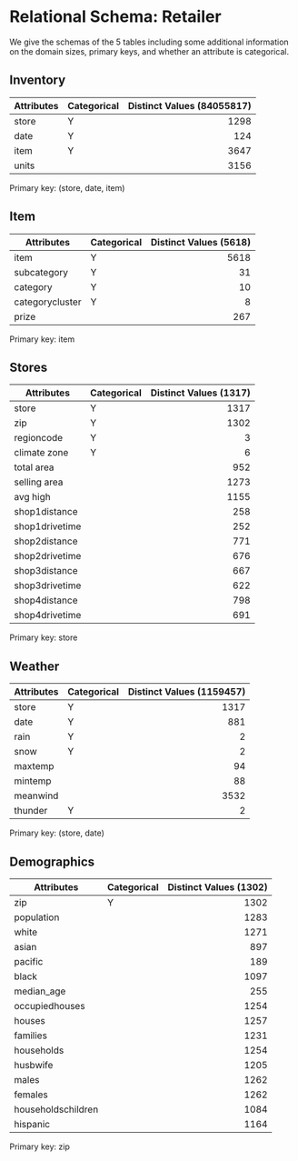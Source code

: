 # Relational Schema: Retailer

We give the schemas of the 5 tables including some additional information on the domain sizes, primary keys, and whether an attribute is categorical.

## Inventory

Attributes|Categorical|Distinct Values (84055817)
----------|-----------|---------------------------------------:
store| Y |1298
date | Y |124
item | Y |3647
units|   |3156

Primary key: (store, date, item)

## Item

Attributes|Categorical|Distinct Values (5618)
----------|-----------|---------------------------------------:
item            | Y |5618
subcategory     | Y |31
category        | Y |10
categorycluster | Y |8
prize           |   |267

Primary key: item

## Stores

Attributes|Categorical|Distinct Values (1317)
----------|-----------|---------------------------------------:
store                       | Y |1317
zip                         | Y |1302
regioncode                  | Y |3
climate zone                | Y |6
total area                  |   |952
selling area                |   |1273
avg high                    |   |1155
shop1distance               |   |258
shop1drivetime              |   |252
shop2distance               |   |771
shop2drivetime              |   |676
shop3distance               |   |667
shop3drivetime              |   |622
shop4distance               |   |798
shop4drivetime              |   |691

Primary key: store

## Weather

Attributes|Categorical|Distinct Values (1159457)
----------|-----------|---------------------------------------:
store       | Y |1317
date        | Y |881
rain        | Y |2
snow        | Y |2
maxtemp     |   |94
mintemp     |   |88
meanwind    |   |3532
thunder     | Y |2

Primary key: (store, date)

## Demographics

Attributes|Categorical|Distinct Values (1302)
----------|-----------|---------------------------------------:
zip               | Y |1302
population        |   |1283
white             |   |1271
asian             |   |897
pacific           |   |189
black             |   |1097
median_age        |   |255
occupiedhouses    |   |1254
houses            |   |1257
families          |   |1231
households        |   |1254
husbwife          |   |1205
males             |   |1262
females           |   |1262
householdschildren|   |1084
hispanic          |   |1164

Primary key: zip
